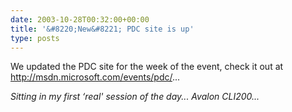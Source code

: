 ```yaml
---
date: 2003-10-28T00:32:00+00:00
title: '&#8220;New&#8221; PDC site is up'
type: posts
---
```

We updated the PDC site for the week of the event, check it out at <http://msdn.microsoft.com/events/pdc/>...

_Sitting in my first &#8216;real' session of the day... Avalon CLI200..._
